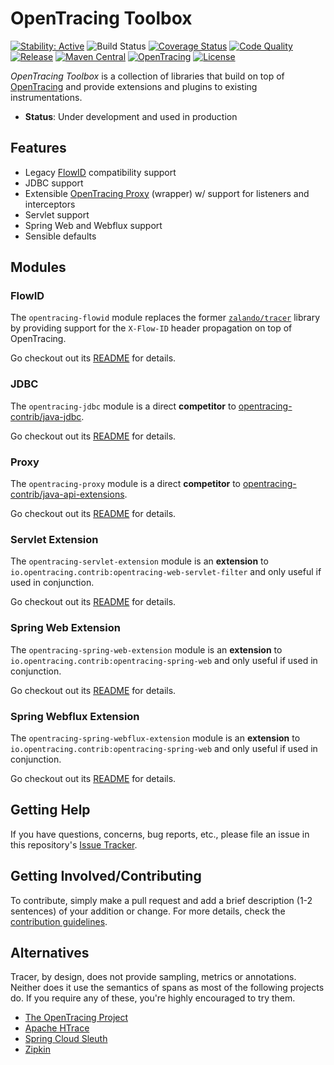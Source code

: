 # OpenTracing Toolbox

[![Stability: Active](https://masterminds.github.io/stability/active.svg)](https://masterminds.github.io/stability/active.html)
![Build Status](https://github.com/zalando/opentracing-toolbox/workflows/build/badge.svg)
[![Coverage Status](https://img.shields.io/coveralls/zalando/opentracing-toolbox/main.svg)](https://coveralls.io/r/zalando/opentracing-toolbox)
[![Code Quality](https://img.shields.io/codacy/grade/69e173024eec403797466e147a2051a3/main.svg)](https://www.codacy.com/app/whiskeysierra/opentracing-toolbox)
[![Release](https://img.shields.io/github/release/zalando/opentracing-toolbox.svg)](https://github.com/zalando/opentracing-toolbox/releases)
[![Maven Central](https://img.shields.io/maven-central/v/org.zalando/opentracing-toolbox.svg)](https://maven-badges.herokuapp.com/maven-central/org.zalando/opentracing-toolbox)
[![OpenTracing](https://img.shields.io/badge/OpenTracing-enabled-blue.svg)](http://opentracing.io)
[![License](https://img.shields.io/badge/license-MIT-blue.svg)](https://raw.githubusercontent.com/zalando/opentracing-toolbox/main/LICENSE)

*OpenTracing Toolbox* is a collection of libraries that build on top of [OpenTracing](https://opentracing.io/) and provide extensions and plugins to existing instrumentations.

- **Status**: Under development and used in production

## Features

- Legacy [FlowID](#flowid) compatibility support 
- JDBC support
- Extensible [OpenTracing Proxy](#proxy) (wrapper) w/ support for listeners and interceptors
- Servlet support
- Spring Web and Webflux support
- Sensible defaults

## Modules

### FlowID

The `opentracing-flowid` module replaces the former [`zalando/tracer`](https://github.com/zalando/tracer) library by providing support for the `X-Flow-ID` header propagation on top of OpenTracing.

Go checkout out its [README](opentracing-flowid) for details. 

### JDBC

The `opentracing-jdbc` module is a direct **competitor** to [opentracing-contrib/java-jdbc](https://github.com/opentracing-contrib/java-jdbc). 

Go checkout out its [README](opentracing-jdbc) for details. 

### Proxy

The `opentracing-proxy` module is a direct **competitor** to [opentracing-contrib/java-api-extensions](https://github.com/opentracing-contrib/java-api-extensions). 

Go checkout out its [README](opentracing-proxy) for details. 

### Servlet Extension

The `opentracing-servlet-extension` module is an **extension** to `io.opentracing.contrib:opentracing-web-servlet-filter` and only useful if used in conjunction.

Go checkout out its [README](opentracing-servlet-extension) for details. 

### Spring Web Extension

The `opentracing-spring-web-extension` module is an **extension** to `io.opentracing.contrib:opentracing-spring-web` and only useful if used in conjunction.

Go checkout out its [README](opentracing-spring-extension/opentracing-spring-web-extension) for details. 

### Spring Webflux Extension

The `opentracing-spring-webflux-extension` module is an **extension** to `io.opentracing.contrib:opentracing-spring-web` and only useful if used in conjunction.

Go checkout out its [README](opentracing-spring-extension/opentracing-spring-webflux-extension) for details. 

## Getting Help

If you have questions, concerns, bug reports, etc., please file an issue in this repository's [Issue Tracker](../../issues).

## Getting Involved/Contributing

To contribute, simply make a pull request and add a brief description (1-2 sentences) of your addition or change. For
more details, check the [contribution guidelines](.github/CONTRIBUTING.md).

## Alternatives

Tracer, by design, does not provide sampling, metrics or annotations. Neither does it use the semantics of spans as
most of the following projects do. If you require any of these, you're highly encouraged to try them.

- [The OpenTracing Project](http://opentracing.io/)
- [Apache HTrace](http://htrace.incubator.apache.org/)
- [Spring Cloud Sleuth](http://cloud.spring.io/spring-cloud-sleuth/)
- [Zipkin](http://zipkin.io/)
